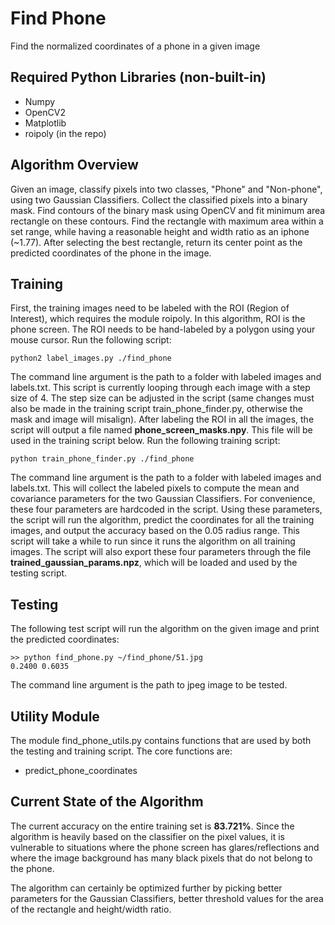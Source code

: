 # Find Phone

Find the normalized coordinates of a phone in a given image

## Required Python Libraries (non-built-in)

* Numpy
* OpenCV2
* Matplotlib
* roipoly (in the repo)

## Algorithm Overview

Given an image, classify pixels into two classes, "Phone" and "Non-phone", using two Gaussian Classifiers. Collect the classified pixels into a binary mask. Find contours of the binary mask using OpenCV and fit minimum area rectangle on these contours. Find the rectangle with maximum area within a set range, while having a reasonable height and width ratio as an iphone (~1.77). After selecting the best rectangle, return its center point as the predicted coordinates of the phone in the image.  

## Training

First, the training images need to be labeled with the ROI (Region of Interest), which requires the module roipoly. In this algorithm, ROI is the phone screen. The ROI needs to be hand-labeled by a polygon using your mouse cursor. Run the following script:

```
python2 label_images.py ./find_phone
``` 

The command line argument is the path to a folder with labeled images and labels.txt. This script is currently looping through each image with a step size of 4. The step size can be adjusted in the script (same changes must also be made in the training script train_phone_finder.py​, otherwise the mask and image will misalign). After labeling the ROI in all the images, the script will output a file named **phone_screen_masks.npy**. This file will be used in the training script below. Run the following training script:


```
python​ train_phone_finder.py​ ./find_phone
```

The command line argument is the path to a folder with labeled images and labels.txt. This will collect the labeled pixels to compute the mean and covariance parameters for the two Gaussian Classifiers. For convenience, these four parameters are hardcoded in the script. Using these parameters, the script will run the algorithm, predict the coordinates for all the training images, and output the accuracy based on the 0.05 radius range. This script will take a while to run since it runs the algorithm on all training images. The script will also export these four parameters through the file **trained_gaussian_params.npz**, which will be loaded and used by the testing script.

## Testing

The following test script will run the algorithm on the given image and print the predicted coordinates:

```
>> python​ find_phone.py​ ~/find_phone/51.jpg
0.2400 0.6035
```

The command line argument is the path to jpeg image to be tested.

## Utility Module

The module find_phone_utils.py contains functions that are used by both the testing and training script. The core functions are:

* predict_phone_coordinates

## Current State of the Algorithm

The current accuracy on the entire training set is **83.721%**. Since the algorithm is heavily based on the classifier on the pixel values, it is vulnerable to situations where the phone screen has glares/reflections and where the image background has many black pixels that do not belong to the phone. 

The algorithm can certainly be optimized further by picking better parameters for the Gaussian Classifiers, better threshold values for the area of the rectangle and height/width ratio. 
